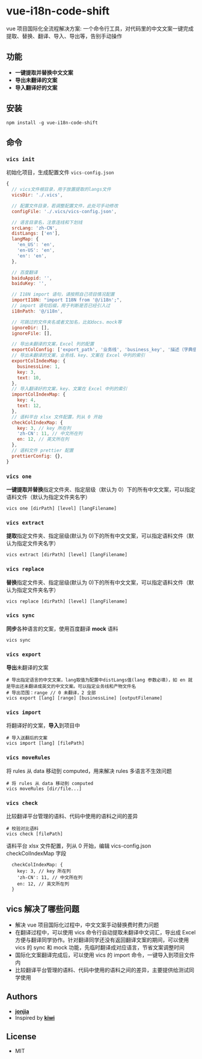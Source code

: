 # vue-i18n-code-shift

vue 项目国际化全流程解决方案: 一个命令行工具，对代码里的中文文案一键完成提取、替换、翻译、导入、导出等，告别手动操作

## 功能

- **一键提取并替换中文文案**
- **导出未翻译的文案**
- **导入翻译好的文案**

## 安装

```shellscript
npm install -g vue-i18n-code-shift

```

## 命令

### `vics init`

初始化项目，生成配置文件 `vics-config.json`

```js
{
  // vics文件根目录，用于放置提取的langs文件
  vicsDir: './.vics',

  // 配置文件目录，若调整配置文件，此处可手动修改
  configFile: './.vics/vics-config.json',

  // 语言目录名，注意连线和下划线
  srcLang: 'zh-CN',
  distLangs: ['en'],
  langMap: {
    'en_US': 'en',
    'en-US': 'en',
    'en': 'en',
  },

  // 百度翻译
  baiduAppid: '',
  baiduKey: '',

  // I18N import 语句，请按照自己项目情况配置
  importI18N: "import I18N from '@/i18n';",
  // import 语句后缀，用于判断是否已经引入过
  i18nPath: '@/i18n',

  // 可跳过的文件夹名或者文加名，比如docs、mock等
  ignoreDir: [],
  ignoreFile: [],

  // 导出未翻译的文案，Excel 列的配置
  exportColConfig: ['export_path', '业务线', 'business_key', '描述（字典值）', '语料类型', '最长字符', '首字母大写', '语料说明图', 'translatable', 'formatted', 'zh_CN'],
  // 导出未翻译的文案，业务线、key、文案在 Excel 中列的索引
  exportColIndexMap: {
    businessLine: 1,
    key: 3,
    text: 10,
  },
  // 导入翻译好的文案，key、文案在 Excel 中列的索引
  importColIndexMap: {
    key: 4,
    text: 12,
  },
  // 语料平台 xlsx 文件配置，列从 0 开始
  checkColIndexMap: {
    key: 3, // key 所在列
    'zh-CN': 11, // 中文所在列
    en: 12, // 英文所在列
  },
  // 语料文件 prettier 配置
  prettierConfig: {},
}
```

### `vics one`

**一键提取并替换**指定文件夹、指定层级（默认为 0）下的所有中文文案，可以指定语料文件（默认为指定文件夹名字）

```shellscript
vics one [dirPath] [level] [langFilename]
```

### `vics extract`

**提取**指定文件夹、指定层级(默认为 0)下的所有中文文案，可以指定语料文件（默认为指定文件夹名字）

```shellscript
vics extract [dirPath] [level] [langFilename]
```

### `vics replace`

**替换**指定文件夹、指定层级(默认为 0)下的所有中文文案，可以指定语料文件（默认为指定文件夹名字）

```shellscript
vics replace [dirPath] [level] [langFilename]
```

### `vics sync`

**同步**各种语言的文案，使用百度翻译 **mock** 语料

```shellscript
vics sync
```

### `vics export`

**导出**未翻译的文案

```shellscript
# 导出指定语言的中文文案，lang取值为配置中distLangs值(lang 参数必填)，如 en 就是导出还未翻译成英文的中文文案。可以指定业务线和产物文件名
# 导出范围：range // 0 未翻译，2 全部
vics export [lang] [range] [businessLine] [outputFilename]
```

### `vics import`

将翻译好的文案，**导入**到项目中

```shellscript
# 导入送翻后的文案
vics import [lang] [filePath]
```

### `vics moveRules`

将 rules 从 data 移动到 computed，用来解决 rules 多语言不生效问题

```shellscript
# 将 rules 从 data 移动到 computed
vics moveRules [dir/file...]
```

### `vics check`

比较翻译平台管理的语料、代码中使用的语料之间的差异

```shellscript
# 校验对比语料
vics check [filePath]
```

语料平台 xlsx 文件配置，列从 0 开始，编辑 vics-config.json checkColIndexMap 字段

```shellscript
  checkColIndexMap: {
    key: 3, // key 所在列
    'zh-CN': 11, // 中文所在列
    en: 12, // 英文所在列
  }
```

## vics 解决了哪些问题

- 解决 vue 项目国际化过程中，中文文案手动替换费时费力问题
- 在翻译过程中，可以使用 vics 命令行自动提取未翻译中文词汇，导出成 Excel 方便与翻译同学协作。针对翻译同学还没有返回翻译文案的期间，可以使用 vics 的 sync 和 mock 功能，先临时翻译成对应语言，节省文案调整时间
- 国际化文案翻译完成后，可以使用 vics 的 import 命令，一键导入到项目文件内
- 比较翻译平台管理的语料、代码中使用的语料之间的差异，主要提供给测试同学使用

## Authors

- **[jonjia](https://github.com/jonjia)**
- Inspired by **[kiwi](https://github.com/alibaba/kiwi)**

## License

- MIT
